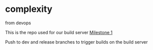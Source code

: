 # complexity
from devops

This is the repo used for our build server [Milestone 1](https://github.com/debalin/devops-milestone1)

Push to dev and release branches to trigger builds on the build server
